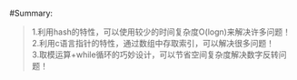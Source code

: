 #Summary:
>1.利用hash的特性，可以使用较少的时间复杂度O(logn)来解决许多问题！<br/>
>2.利用c语言指针的特性，通过数组中存取索引，可以解决很多问题！<br/>
>3.取模运算+while循环的巧妙设计，可以节省空间复杂度解决数字反转问题！<br/>
